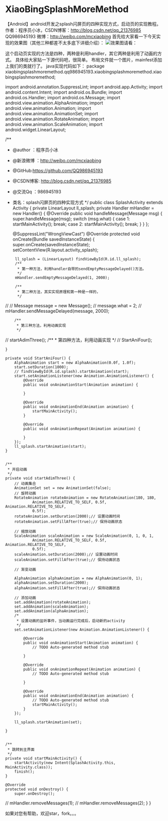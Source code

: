 # XiaoBingSplashMoreMethod
 【Android】android开发之splash闪屏页的四种实现方式，启动页的实现教程。
作者：程序员小冰，CSDN博客：http://blog.csdn.net/qq_21376985
QQ986945193 微博：http://weibo.com/mcxiaobing
首先给大家看一下今天实现的效果图（其他三种都差不太多底下详细介绍）：
![效果图请看：](http://img.blog.csdn.net/20160909104841533?watermark/2/text/aHR0cDovL2Jsb2cuY3Nkbi5uZXQv/font/5a6L5L2T/fontsize/400/fill/I0JBQkFCMA==/dissolve/70/gravity/Center)

这个启动页实现的方法是四种，两种是利用handler，其它两种是利用了动画的方式。
具体给大家贴一下源代码吧，很简单。
布局文件就一个图片，mainfest添加上我们的类就行了。
java实现代码如下：
    package xiaobingsplashmoremethod.qq986945193.xiaobingsplashmoremethod.xiaobingsplashmoremethod;

import android.annotation.SuppressLint;
import android.app.Activity;
import android.content.Intent;
import android.os.Bundle;
import android.os.Handler;
import android.os.Message;
import android.view.animation.AlphaAnimation;
import android.view.animation.Animation;
import android.view.animation.AnimationSet;
import android.view.animation.RotateAnimation;
import android.view.animation.ScaleAnimation;
import android.widget.LinearLayout;


/**
 * @author ：程序员小冰
 * @新浪微博 ：http://weibo.com/mcxiaobing
 * @GitHub:https://github.com/QQ986945193
 * @CSDN博客: http://blog.csdn.net/qq_21376985
 * @交流Qq ：986945193
 * 类名：splash闪屏页的四种实现方式
 */
public class SplashActivity extends Activity {
    private LinearLayout ll_splash;
    private Handler mHandler = new Handler() {
        @Override
        public void handleMessage(Message msg) {
            super.handleMessage(msg);
            switch (msg.what) {
                case 1:
                    startMainActivity();
                    break;
                case 2:
                    startMainActivity();
                    break;
            }
        }
    };

    @SuppressLint("WrongViewCast")
    @Override
    protected void onCreate(Bundle savedInstanceState) {
        super.onCreate(savedInstanceState);
        setContentView(R.layout.activity_splash);

        ll_splash = (LinearLayout) findViewById(R.id.ll_splash);
        /**
         * 第一种方法，利用handler自带的sendEmptyMessageDelayed()方法。
         */
        mHandler.sendEmptyMessageDelayed(1, 2000);

        /**
         * 第二种方法，其实实现原理和第一种是一样的，
         */
//
//        Message message = new Message();
//        message.what = 2;
//        mHandler.sendMessageDelayed(message, 2000);

        /**
         * 第三种方法，利用动画实现
         */
//        startAdimThree();
        /**
         * 第四种方法，利用动画实现
         */
//        StartAniFour();

    }

    private void StartAniFour() {
        AlphaAnimation start = new AlphaAnimation(0.0f, 1.0f);
        start.setDuration(1000);
        // findViewById(R.id.splash).startAnimation(start);
        start.setAnimationListener(new Animation.AnimationListener() {
            @Override
            public void onAnimationStart(Animation animation) {

            }

            @Override
            public void onAnimationEnd(Animation animation) {
                startMainActivity();
            }

            @Override
            public void onAnimationRepeat(Animation animation) {

            }
        });
        ll_splash.startAnimation(start);
    }


    /**
     * 开启动画
     */
    private void startAdimThree() {
        // 动画集合
        AnimationSet set = new AnimationSet(false);
        // 旋转动画
        RotateAnimation rotateAnimation = new RotateAnimation(180, 180,
                Animation.RELATIVE_TO_SELF, 0.5f, Animation.RELATIVE_TO_SELF,
                0.5f);
        rotateAnimation.setDuration(2000);// 设置动画时间
        rotateAnimation.setFillAfter(true);// 保持动画状态

        // 缩放动画
        ScaleAnimation scaleAnimation = new ScaleAnimation(0, 1, 0, 1,
                Animation.RELATIVE_TO_SELF, 0.5f, Animation.RELATIVE_TO_SELF,
                0.5f);
        scaleAnimation.setDuration(2000);// 设置动画时间
        scaleAnimation.setFillAfter(true);// 保持动画状态

        // 渐变动画

        AlphaAnimation alphaAnimation = new AlphaAnimation(0, 1);
        alphaAnimation.setDuration(2000);
        alphaAnimation.setFillAfter(true);// 保持动画状态

        // 添加动画
        set.addAnimation(rotateAnimation);
        set.addAnimation(scaleAnimation);
        set.addAnimation(alphaAnimation);
        /*
         * 设置动画的监听事件，当动画运行完成后，启动新的activity
		 */
        set.setAnimationListener(new Animation.AnimationListener() {

            @Override
            public void onAnimationStart(Animation animation) {
                // TODO Auto-generated method stub

            }

            @Override
            public void onAnimationRepeat(Animation animation) {
                // TODO Auto-generated method stub

            }

            @Override
            public void onAnimationEnd(Animation animation) {
                // TODO Auto-generated method stub
                startMainActivity();
            }
        });

        ll_splash.startAnimation(set);

    }


    /**
     * 跳转到主界面
     */
    private void startMainActivity() {
        startActivity(new Intent(SplashActivity.this, MainActivity.class));
        finish();
    }

    @Override
    protected void onDestroy() {
        super.onDestroy();
//        mHandler.removeMessages(1);
//        mHandler.removeMessages(2);
    }
}


如果对您有帮助，欢迎star，fork。。。

